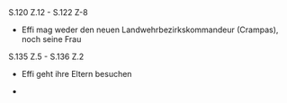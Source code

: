 ##

S.120 Z.12 - S.122 Z-8

- Effi mag weder den neuen Landwehrbezirkskommandeur (Crampas), noch seine Frau

S.135 Z.5 - S.136 Z.2

- Effi geht ihre Eltern besuchen

- 
